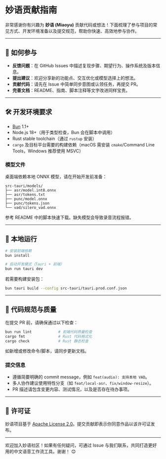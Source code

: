 # 妙语贡献指南

非常感谢你有兴趣为 **妙语 (Miaoyu)** 贡献代码或想法！下面梳理了参与项目的常见方式、开发环境准备以及提交规范，帮助你快速、高效地参与协作。

---

## 🤝 如何参与

- **反馈问题**：在 GitHub Issues 中描述复现步骤、期望行为、操作系统及版本信息。
- **提出建议**：欢迎分享新的功能点、交互优化或模型选择上的想法。
- **贡献代码**：请先在 Issue 中简单同步意图或认领任务，再提交 PR。
- **完善文档**：README、指南、脚本注释等文字改进同样宝贵。

---

## 🛠️ 开发环境要求

- [Bun](https://bun.sh/) 1.1+
- Node.js 18+（用于类型检查，Bun 会在脚本中调用）
- Rust stable toolchain（通过 `rustup` 安装）
- `cargo` 及目标平台需要的构建依赖（macOS 需安装 `cmake`/Command Line Tools，Windows 推荐使用 MSVC）

### 模型文件

桌面端依赖本地 ONNX 模型，请在开始开发前准备：

```
src-tauri/models/
├── asr/model.int8.onnx
├── asr/tokens.txt
├── punc/model.onnx
├── punc/tokens.json
└── vad/silero_vad.onnx
```

参考 README 中的脚本快速下载。缺失模型会导致录音流程报错。

---

## 🚀 本地运行

```bash
# 安装前端依赖
bun install

# 启动开发模式（Tauri + 前端）
bun run tauri dev
```

若需要构建安装包：

```bash
bun tauri build --config src-tauri/tauri.prod.conf.json
```

---

## 🧹 代码规范与质量

在提交 PR 前，请确保通过以下检查：

```bash
bun run lint            # 前端代码质量检查
cargo fmt               # Rust 代码格式化
cargo check             # Rust 静态检查
```

如新增或修改命令/脚本，请同步更新文档。

### 提交信息

- 遵循简要明确的 commit message，例如 `feat(audio): 支持本地 VAD`。
- 多人协作建议使用特性分支（如 `feat/local-asr`、`fix/window-resize`）。
- PR 描述请包含变更内容、测试情况，以及是否存在待办事项。

---

## 🔐 许可证

妙语项目基于 [Apache License 2.0](LICENSE)。提交贡献即表示你同意作品以该许可证发布。

---

欢迎加入妙语社区！如果有任何疑问，可通过 Issue 与我们联系，共同打造更好用的中文语音工作流工具。谢谢！ 😊
